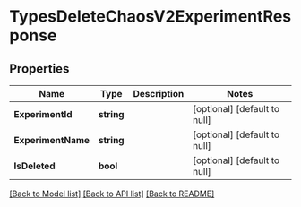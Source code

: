 # TypesDeleteChaosV2ExperimentResponse

## Properties
Name | Type | Description | Notes
------------ | ------------- | ------------- | -------------
**ExperimentId** | **string** |  | [optional] [default to null]
**ExperimentName** | **string** |  | [optional] [default to null]
**IsDeleted** | **bool** |  | [optional] [default to null]

[[Back to Model list]](../README.md#documentation-for-models) [[Back to API list]](../README.md#documentation-for-api-endpoints) [[Back to README]](../README.md)

